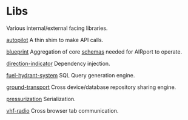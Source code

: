 # Libs

Various internal/external facing libraries.

[autopilot](./autopilot)
A thin shim to make API calls.

[blueprint](./blueprint)
Aggregation of core [schemas](../schemas) needed for AIRport to operate.

[direction-indicator](./direction-indicator)
Dependency injection.

[fuel-hydrant-system](./fuel-hydrant-system)
SQL Query generation engine.

[ground-transport](./ground-transport)
Cross device/database repository sharing engine.

[pressurization](./pressurization)
Serialization.

[vhf-radio](./vhf-radio)
Cross browser tab communication.
